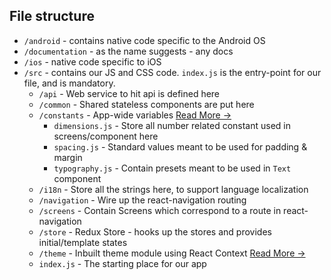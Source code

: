 ## File structure

- `/android` - contains native code specific to the Android OS
- `/documentation` - as the name suggests - any docs
- `/ios` - native code specific to iOS
- `/src` - contains our JS and CSS code. `index.js` is the entry-point for our file, and is mandatory.
    - `/api` - Web service to hit api is defined here
    - `/common` - Shared stateless components are put here
    - `/constants` - App-wide variables [Read More &rarr;](how-to-use-theme.md)
        - `dimensions.js` - Store all number related constant used in screens/component here
        - `spacing.js` - Standard values meant to be used for padding & margin
        - `typography.js` - Contain presets meant to be used in `Text` component
    - `/i18n` - Store all the strings here, to support language localization
    - `/navigation` - Wire up the react-navigation routing
    - `/screens` - Contain Screens which correspond to a route in react-navigation
    - `/store` - Redux Store - hooks up the stores and provides initial/template states
    - `/theme` - Inbuilt theme module using React Context [Read More &rarr;](how-to-use-theme.md)
    - `index.js` - The starting place for our app

